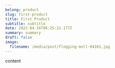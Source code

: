 ```yaml
---
belong: product
slug: first-product
title: First Product
subtitle: subtitle
date: 2022-04-16T06:25:22.177Z
summary: summary
draft: false
image:
  filename: /media/post/flogging-moll-04161.jpg
---
```

content